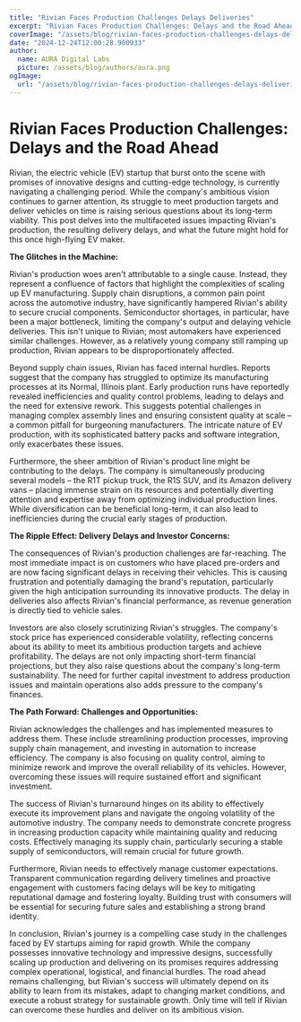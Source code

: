 ```yaml
---
title: "Rivian Faces Production Challenges Delays Deliveries"
excerpt: "Rivian Faces Production Challenges: Delays and the Road Ahead  Rivian, the electric vehicle (EV) startup that burst onto the scene with promises of "
coverImage: "/assets/blog/rivian-faces-production-challenges-delays-deliveries.jpg"
date: "2024-12-24T12:00:28.900933"
author:
  name: AURA Digital Labs
  picture: /assets/blog/authors/aura.png
ogImage:
  url: "/assets/blog/rivian-faces-production-challenges-delays-deliveries.jpg"
---
```


# Rivian Faces Production Challenges: Delays and the Road Ahead

Rivian, the electric vehicle (EV) startup that burst onto the scene with promises of innovative designs and cutting-edge technology, is currently navigating a challenging period.  While the company's ambitious vision continues to garner attention, its struggle to meet production targets and deliver vehicles on time is raising serious questions about its long-term viability.  This post delves into the multifaceted issues impacting Rivian's production, the resulting delivery delays, and what the future might hold for this once high-flying EV maker.

**The Glitches in the Machine:**

Rivian's production woes aren't attributable to a single cause. Instead, they represent a confluence of factors that highlight the complexities of scaling up EV manufacturing.  Supply chain disruptions, a common pain point across the automotive industry, have significantly hampered Rivian's ability to secure crucial components.  Semiconductor shortages, in particular, have been a major bottleneck, limiting the company's output and delaying vehicle deliveries.  This isn't unique to Rivian; most automakers have experienced similar challenges. However, as a relatively young company still ramping up production, Rivian appears to be disproportionately affected.

Beyond supply chain issues, Rivian has faced internal hurdles. Reports suggest that the company has struggled to optimize its manufacturing processes at its Normal, Illinois plant.  Early production runs have reportedly revealed inefficiencies and quality control problems, leading to delays and the need for extensive rework.  This suggests potential challenges in managing complex assembly lines and ensuring consistent quality at scale – a common pitfall for burgeoning manufacturers.  The intricate nature of EV production, with its sophisticated battery packs and software integration, only exacerbates these issues.

Furthermore, the sheer ambition of Rivian's product line might be contributing to the delays. The company is simultaneously producing several models – the R1T pickup truck, the R1S SUV, and its Amazon delivery vans – placing immense strain on its resources and potentially diverting attention and expertise away from optimizing individual production lines.  While diversification can be beneficial long-term, it can also lead to inefficiencies during the crucial early stages of production.

**The Ripple Effect: Delivery Delays and Investor Concerns:**

The consequences of Rivian's production challenges are far-reaching.  The most immediate impact is on customers who have placed pre-orders and are now facing significant delays in receiving their vehicles. This is causing frustration and potentially damaging the brand's reputation, particularly given the high anticipation surrounding its innovative products.  The delay in deliveries also affects Rivian's financial performance, as revenue generation is directly tied to vehicle sales.

Investors are also closely scrutinizing Rivian's struggles. The company's stock price has experienced considerable volatility, reflecting concerns about its ability to meet its ambitious production targets and achieve profitability.  The delays are not only impacting short-term financial projections, but they also raise questions about the company's long-term sustainability.  The need for further capital investment to address production issues and maintain operations also adds pressure to the company's finances.

**The Path Forward: Challenges and Opportunities:**

Rivian acknowledges the challenges and has implemented measures to address them.  These include streamlining production processes, improving supply chain management, and investing in automation to increase efficiency.  The company is also focusing on quality control, aiming to minimize rework and improve the overall reliability of its vehicles.  However, overcoming these issues will require sustained effort and significant investment.

The success of Rivian's turnaround hinges on its ability to effectively execute its improvement plans and navigate the ongoing volatility of the automotive industry.  The company needs to demonstrate concrete progress in increasing production capacity while maintaining quality and reducing costs.  Effectively managing its supply chain, particularly securing a stable supply of semiconductors, will remain crucial for future growth.

Furthermore, Rivian needs to effectively manage customer expectations.  Transparent communication regarding delivery timelines and proactive engagement with customers facing delays will be key to mitigating reputational damage and fostering loyalty.  Building trust with consumers will be essential for securing future sales and establishing a strong brand identity.

In conclusion, Rivian's journey is a compelling case study in the challenges faced by EV startups aiming for rapid growth.  While the company possesses innovative technology and impressive designs, successfully scaling up production and delivering on its promises requires addressing complex operational, logistical, and financial hurdles.  The road ahead remains challenging, but Rivian's success will ultimately depend on its ability to learn from its mistakes, adapt to changing market conditions, and execute a robust strategy for sustainable growth.  Only time will tell if Rivian can overcome these hurdles and deliver on its ambitious vision.
